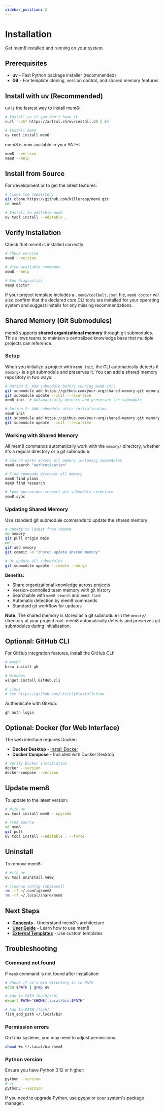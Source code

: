 ```yaml
---
sidebar_position: 2
---
```


# Installation

Get mem8 installed and running on your system.

## Prerequisites

- **uv** - Fast Python package installer (recommended)
- **Git** - For template cloning, version control, and shared memory features

## Install with uv (Recommended)

[uv](https://github.com/astral-sh/uv) is the fastest way to install mem8:

```bash
# Install uv if you don't have it
curl -LsSf https://astral.sh/uv/install.sh | sh

# Install mem8
uv tool install mem8
```

mem8 is now available in your PATH:

```bash
mem8 --version
mem8 --help
```

## Install from Source

For development or to get the latest features:

```bash
# Clone the repository
git clone https://github.com/killerapp/mem8.git
cd mem8

# Install in editable mode
uv tool install --editable .
```

## Verify Installation

Check that mem8 is installed correctly:

```bash
# Check version
mem8 --version

# View available commands
mem8 --help

# Run diagnostics
mem8 doctor
```

If your project template includes a `.mem8/toolbelt.json` file, `mem8 doctor` will also confirm that the declared core CLI tools are installed for your operating system and suggest installs for any missing recommendations.

## Shared Memory (Git Submodules)

mem8 supports **shared organizational memory** through git submodules. This allows teams to maintain a centralized knowledge base that multiple projects can reference.

### Setup

When you initialize a project with `mem8 init`, the CLI automatically detects if `memory/` is a git submodule and preserves it. You can add a shared memory repository in two ways:

```bash
# Option 1: Add submodule before running mem8 init
git submodule add https://github.com/your-org/shared-memory.git memory
git submodule update --init --recursive
mem8 init  # Automatically detects and preserves the submodule

# Option 2: Add submodule after initialization
mem8 init
git submodule add https://github.com/your-org/shared-memory.git memory
git submodule update --init --recursive
```

### Working with Shared Memory

All mem8 commands automatically work with the `memory/` directory, whether it's a regular directory or a git submodule:

```bash
# Search works across all memory including submodules
mem8 search "authentication"

# Find commands discover all memory
mem8 find plans
mem8 find research

# Sync operations respect git submodule structure
mem8 sync
```

### Updating Shared Memory

Use standard git submodule commands to update the shared memory:

```bash
# Update to latest from remote
cd memory
git pull origin main
cd ..
git add memory
git commit -m "chore: update shared memory"

# Or update all submodules
git submodule update --remote --merge
```

**Benefits:**
- Share organizational knowledge across projects
- Version-controlled team memory with git history
- Searchable with `mem8 search` and `mem8 find`
- Automatic detection by mem8 commands
- Standard git workflow for updates

**Note:** The shared memory is stored as a git submodule in the `memory/` directory at your project root. mem8 automatically detects and preserves git submodules during initialization.

## Optional: GitHub CLI

For GitHub integration features, install the GitHub CLI:

```bash
# macOS
brew install gh

# Windows
winget install GitHub.cli

# Linux
# See https://github.com/cli/cli#installation
```

Authenticate with GitHub:

```bash
gh auth login
```

## Optional: Docker (for Web Interface)

The web interface requires Docker:

- **Docker Desktop** - [Install Docker](https://docs.docker.com/get-docker/)
- **Docker Compose** - Included with Docker Desktop

```bash
# Verify Docker installation
docker --version
docker-compose --version
```

## Update mem8

To update to the latest version:

```bash
# With uv
uv tool install mem8 --upgrade

# From source
cd mem8
git pull
uv tool install --editable . --force
```

## Uninstall

To remove mem8:

```bash
# With uv
uv tool uninstall mem8

# Cleanup config (optional)
rm -rf ~/.config/mem8
rm -rf ~/.local/share/mem8
```

## Next Steps

- **[Concepts](./concepts)** - Understand mem8's architecture
- **[User Guide](./user-guide/getting-started)** - Learn how to use mem8
- **[External Templates](./external-templates)** - Use custom templates

## Troubleshooting

### Command not found

If `mem8` command is not found after installation:

```bash
# Check if uv's bin directory is in PATH
echo $PATH | grep uv

# Add to PATH (bash/zsh)
export PATH="$HOME/.local/bin:$PATH"

# Add to PATH (fish)
fish_add_path ~/.local/bin
```

### Permission errors

On Unix systems, you may need to adjust permissions:

```bash
chmod +x ~/.local/bin/mem8
```

### Python version

Ensure you have Python 3.12 or higher:

```bash
python --version
# or
python3 --version
```

If you need to upgrade Python, use [pyenv](https://github.com/pyenv/pyenv) or your system's package manager.
